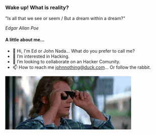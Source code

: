 ### Wake up! What is reality?

"Is all that we see or seem / But a dream within a dream?"

_Edgar Allan Poe_
				
#### A little about me...

- 👋 Hi, I'm Ed or John Nada... What do you prefer to call me?
- 👀 I’m interested in Hacking.
- 💞️ I’m looking to collaborate on an Hacker Comunity.
- 📫 How to reach me johnnothing@duck.com... Or follow the rabbit.

![](john_nada.gif)


<!---
Cyberleitor/Cyberleitor is a ✨ special ✨ repository because its `README.md` (this file) appears on your GitHub profile.
You can click the Preview link to take a look at your changes.
--->
